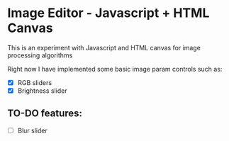 # Image Editor - Javascript + HTML Canvas

This is an experiment with Javascript and HTML canvas for image processing algorithms

Right now I have implemented some basic image param controls such as:

- [x] RGB sliders
- [x] Brightness slider

## TO-DO features:
- [ ] Blur slider
